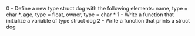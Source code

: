 0 - Define a new type struct dog with the following elements: name, type = char *, age, type = float, owner, type = char *
1 - Write a function that initialize a variable of type struct dog
2 - Write a function that prints a struct dog
